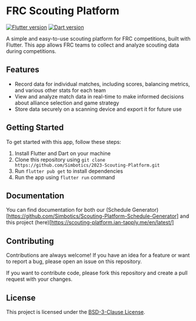 # FRC Scouting Platform

[![Flutter version](https://img.shields.io/badge/Flutter-v3.3.8-blue)](https://flutter.dev/docs/development/tools/sdk/releases)
[![Dart version](https://img.shields.io/badge/Dart-v2.18.4-blue)](https://dart.dev/)

A simple and easy-to-use scouting platform for FRC competitions, built with Flutter. This app allows FRC teams to collect and analyze scouting data during competitions.

## Features

- Record data for individual matches, including scores, balancing metrics, and various other stats for each team
- View and analyze match data in real-time to make informed decisions about alliance selection and game strategy
- Store data securely on a scanning device and export it for future use

## Getting Started

To get started with this app, follow these steps:

1. Install Flutter and Dart on your machine
2. Clone this repository using `git clone https://github.com/Simbotics/2023-Scouting-Platform.git`
3. Run `flutter pub get` to install dependencies
4. Run the app using `flutter run` command

## Documentation

You can find documentation for both our (Schedule Generator)[https://github.com/Simbotics/Scouting-Platform-Schedule-Generator] and this project (here)[https://scouting-platform.ian-tapply.me/en/latest/]

## Contributing

Contributions are always welcome! If you have an idea for a feature or want to report a bug, please open an issue on this repository.

If you want to contribute code, please fork this repository and create a pull request with your changes.

## License

This project is licensed under the [BSD-3-Clause License](https://github.com/Simbotics/2023-Scouting-Platform/blob/master/LICENSE).

